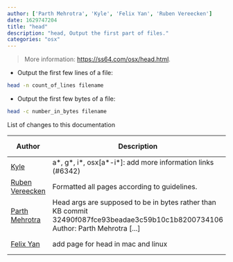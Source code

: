 ```yaml
---
author: ['Parth Mehrotra', 'Kyle', 'Felix Yan', 'Ruben Vereecken']
date: 1629747204
title: "head"
description: "head, Output the first part of files."
categories: "osx"
---
```

> More information: <https://ss64.com/osx/head.html>.

- Output the first few lines of a file:

```bash
head -n count_of_lines filename
```

- Output the first few bytes of a file:

```bash
head -c number_in_bytes filename
```
List of changes to this documentation


Author | Description | ISO 8601 Date | GitHub link
------|-----|-----|-----
[Kyle](mailto:76597257+Gitleptune@users.noreply.github.com) | a*, g*, i*, osx[a*-i*]: add more information links (#6342) | 2021-08-23T21:33:24 | [0590a21917dc](https://github.com/tldr-pages/tldr/commit/0590a21917dc981d3cc64b8094b1cffa9d0a3b78)
[Ruben Vereecken](mailto:rubenvereecken@gmail.com) | Formatted all pages according to guidelines. | 2016-01-08T09:38:59 | [066582e8eab5](https://github.com/tldr-pages/tldr/commit/066582e8eab57bce9861cc8d379e158d61f1cc95)
[Parth Mehrotra](mailto:parth.mehrotra.cs@gmail.com) | Head args are supposed to be in bytes rather than KB commit 32490f087fce93beadae3c59b10c1b8200734106 Author: Parth Mehrotra [...] | 2016-01-04T05:11:03 | [17a6fb99b3c6](https://github.com/tldr-pages/tldr/commit/17a6fb99b3c64b28f4a8b55c7bede1443d061f3b)
[Felix Yan](mailto:felixonmars@gmail.com) | add page for head in mac and linux | 2014-07-16T16:50:37 | [195d8d34f980](https://github.com/tldr-pages/tldr/commit/195d8d34f98069cb090146166586fb149d3579ea)

